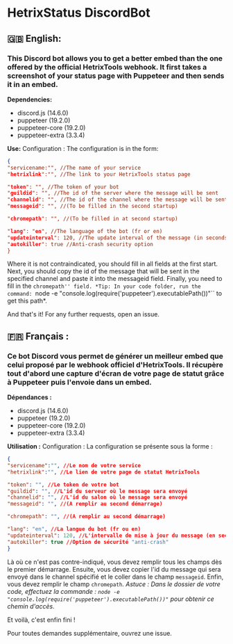 # HetrixStatus DiscordBot
## **🇬🇧** English:
### This Discord bot allows you to get a better embed than the one offered by the official HetrixTools webhook. It first takes a screenshot of your status page with Puppeteer and then sends it in an embed.
**Dependencies:**
* discord.js (14.6.0)
* puppeteer (19.2.0)
* puppeteer-core (19.2.0)
* puppeteer-extra (3.3.4)

**Use:**
Configuration :
The configuration is in the form:
```json
{
"servicename:"", //The name of your service
"hetrixlink":"", //The link to your HetrixTools status page

"token": "", //The token of your bot
"guildid": "", //The id of the server where the message will be sent
"channelid": "", //The id of the channel where the message will be sent
"messageid": "", //(To be filled in the second startup)

"chromepath": "", //(To be filled in at second startup)

"lang": "en", //The language of the bot (fr or en)
"updateinterval": 120, //The update interval of the message (in seconds)
"autokiller": true //Anti-crash security option
}
```
Where it is not contraindicated, you should fill in all fields at the first start.
Next, you should copy the id of the message that will be sent in the specified channel and paste it into the messageid field.
Finally, you need to fill in the ``chromepath'' field. *Tip: In your code folder, run the command: ``node -e "console.log(require('puppeteer').executablePath())"`` to get this path*.

And that's it!
For any further requests, open an issue.

## **🇫🇷** Français :
### Ce bot Discord vous permet de générer un meilleur embed que celui proposé par le webhook officiel d'HetrixTools. Il récupère tout d'abord une capture d'écran de votre page de statut grâce à Puppeteer puis l'envoie dans un embed.

**Dépendances :**
* discord.js (14.6.0)
* puppeteer (19.2.0)
* puppeteer-core (19.2.0)
* puppeteer-extra (3.3.4)

**Utilisation :**
Configuration :
La configuration se présente sous la forme :
```json
{
"servicename":"", //Le nom de votre service
"hetrixlink":"", //Le lien de votre page de statut HetrixTools

"token": "", //Le token de votre bot
"guildid": "", //L'id du serveur où le message sera envoyé
"channelid": "", //L'id du salon où le message sera envoyé
"messageid": "", //(A remplir au second démarrage)

"chromepath": "", //(A remplir au second démarrage)

"lang": "en", //La langue du bot (fr ou en)
"updateinterval": 120, //L'intervalle de mise à jour du message (en secondes)
"autokiller": true //Option de sécurité "anti-crash"
}
```
Là où ce n'est pas contre-indiqué, vous devez remplir tous les champs dès le premier démarrage.
Ensuite, vous devez copier l'id du message qui sera envoyé dans le channel spécifié et le coller dans le champ ``messageid``.
Enfin, vous devez remplir le champ ``chromepath``. *Astuce : Dans le dossier de votre code, effectuez la commande : ``node -e "console.log(require('puppeteer').executablePath())"`` pour obtenir ce chemin d'accès*.

Et voilà, c'est enfin fini !

Pour toutes demandes supplémentaire, ouvrez une issue.
